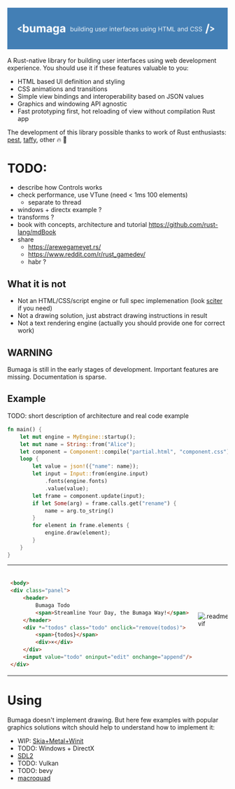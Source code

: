 ![.readme/header.png](.readme/header.png)

A Rust-native library for building user interfaces using web development experience.
You should use it if these features valuable to you:

+ HTML based UI definition and styling
+ CSS animations and transitions
+ Simple view bindings and interoperability based on JSON values
+ Graphics and windowing API agnostic
+ Fast prototyping first, hot reloading of view without compilation Rust app

The development of this library possible thanks to work of Rust enthusiasts:
[pest](https://github.com/pest-parser/pest),
[taffy](https://github.com/DioxusLabs/taffy), other 🔥 🚀

# TODO:

- describe how Controls works
- check performance, use VTune (need < 1ms 100 elements)
    - separate to thread
- windows + directx example ?
- transforms ?
- book with concepts, architecture and tutorial https://github.com/rust-lang/mdBook
- share
    - https://arewegameyet.rs/
    - https://www.reddit.com/r/rust_gamedev/
    - habr ?

## What it is not

+ Not an HTML/CSS/script engine or full spec implemenation (look [sciter](https://github.com/sciter-sdk/rust-sciter) if
  you need)
+ Not a drawing solution, just abstract drawing instructions in result
+ Not a text rendering engine (actually you should provide one for correct work)

## WARNING

Bumaga is still in the early stages of development. Important features are missing. Documentation is sparse.

## Example

TODO: short description of architecture and real code example

```rust
fn main() {
    let mut engine = MyEngine::startup();
    let mut name = String::from("Alice");
    let component = Component::compile("partial.html", "component.css");
    loop {
        let value = json!({"name": name});
        let input = Input::from(engine.input)
            .fonts(engine.fonts)
            .value(value);
        let frame = component.update(input);
        if let Some(arg) = frame.calls.get("rename") {
            name = arg.to_string()
        }
        for element in frame.elements {
            engine.draw(element);
        }
    }
}
```

<table>
<td>

```html 

<body>
<div class="panel">
    <header>
        Bumaga Todo
        <span>Streamline Your Day, the Bumaga Way!</span>
    </header>
    <div *="todos" class="todo" onclick="remove(todos)">
        <span>{todos}</span>
        <div>×</div>
    </div>
    <input value="todo" oninput="edit" onchange="append"/>
</div>
```

</td>
<td>

![.readme/example.avif](.readme/example.avif)

</td>
</table>

# Using

Bumaga doesn't implement drawing. But here few examples with popular graphics solutions witch
should help to understand how to implement it:

* WIP: [Skia+Metal+Winit](examples/skia-metal-winit-app)
* TODO: Windows + DirectX
* [SDL2](examples/sdl2-app)
* TODO: Vulkan
* TODO: bevy
* [macroquad](examples/macroquad-app)




